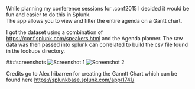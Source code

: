 While planning my conference sessions for .conf2015 I decided it would be fun and easier to do this in Splunk.  
The app allows you to view and filter the entire agenda on a Gantt chart.  


I got the dataset using a combination of https://conf.splunk.com/speakers.html and the Agenda planner.  The raw data was then passed into splunk  can correlated to build the csv file found in the lookups directory.

###screenshots
![Screenshot 1](https://raw.githubusercontent.com/stash1001/dotconf2015/master/appserver/static/Screenshot1.png "Screenshot 1")
![Screenshot 2](https://raw.githubusercontent.com/stash1001/dotconf2015/master/appserver/static/screenshot2.png "Screenshot 2")

Credits go to Alex Iribarren for creating the Ganntt Chart which can be found here https://splunkbase.splunk.com/app/1741/ 
